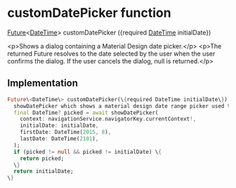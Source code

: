 


# customDatePicker function










[Future](https:api.flutter.dev/flutter/dart-async/Future-class.html)&lt;[DateTime](https:api.flutter.dev/flutter/dart-core/DateTime-class.html)\> customDatePicker
(\{required [DateTime](https:api.flutter.dev/flutter/dart-core/DateTime-class.html) initialDate\})





\<p\>Shows a dialog containing a Material Design date picker.\</p\>
\<p\>The returned Future resolves to the date selected by the user when the user confirms the dialog.
If the user cancels the dialog, null is returned.\</p\>



## Implementation

```dart
Future\<DateTime\> customDatePicker(\{required DateTime initialDate\}) async \{
  showDatePicker which shows a material design date range picker used to select a range of dates.
  final DateTime? picked = await showDatePicker(
    context: navigationService.navigatorKey.currentContext!,
    initialDate: initialDate,
    firstDate: DateTime(2015, 8),
    lastDate: DateTime(2101),
  );
  if (picked != null && picked != initialDate) \{
    return picked;
  \}
  return initialDate;
\}
```







